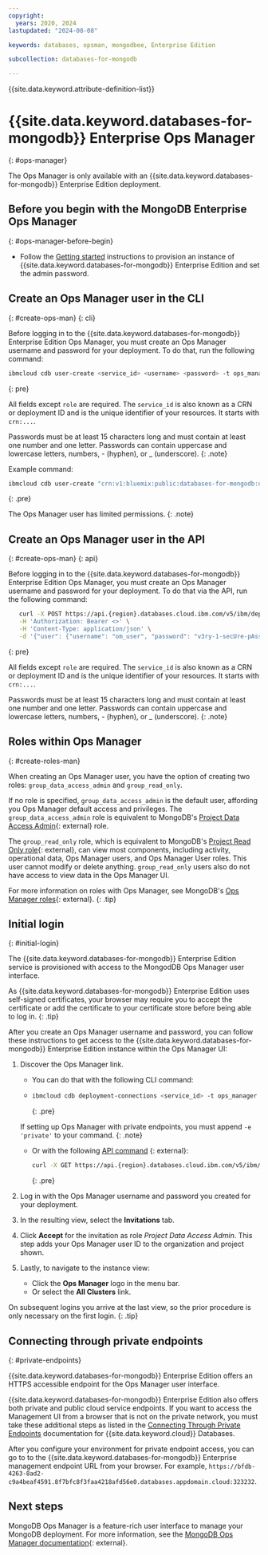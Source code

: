```yaml
---
copyright:
  years: 2020, 2024
lastupdated: "2024-08-08"

keywords: databases, opsman, mongodbee, Enterprise Edition

subcollection: databases-for-mongodb

---
```


{{site.data.keyword.attribute-definition-list}}

# {{site.data.keyword.databases-for-mongodb}} Enterprise Ops Manager
{: #ops-manager}

The Ops Manager is only available with an {{site.data.keyword.databases-for-mongodb}} Enterprise Edition deployment.

## Before you begin with the MongoDB Enterprise Ops Manager
{: #ops-manager-before-begin}

- Follow the [Getting started](/docs/databases-for-mongodb?topic=databases-for-mongodb-getting-started-new&interface=ui) instructions to provision an instance of {{site.data.keyword.databases-for-mongodb}} Enterprise Edition and set the admin password. 

## Create an Ops Manager user in the CLI
{: #create-ops-man}
{: cli}

Before logging in to the {{site.data.keyword.databases-for-mongodb}} Enterprise Edition Ops Manager, you must create an Ops Manager username and password for your deployment. To do that, run the following command: 

```sh
ibmcloud cdb user-create <service_id> <username> <password> -t ops_manager -r <role>
```
{: pre}

All fields except `role` are required. The `service_id` is also known as a CRN or deployment ID and is the unique identifier of your resources. It starts with `crn:...`.
   
Passwords must be at least 15 characters long and must contain at least one number and one letter. Passwords can contain uppercase and lowercase letters, numbers, - (hyphen), or _ (underscore).
{: .note}

Example command:

 ```sh
 ibmcloud cdb user-create "crn:v1:bluemix:public:databases-for-mongodb:us-south:a/40ddc34a953a8c02f10987b59085b60e:32bd88c9-1d96-4486-8012-1dgcd629e609::" newuser01 SuperSecure001! -t ops_manager -r group_read_only
 ```
 {: .pre}

The Ops Manager user has limited permissions.
{: .note}

## Create an Ops Manager user in the API
{: #create-ops-man}
{: api}

Before logging in to the {{site.data.keyword.databases-for-mongodb}} Enterprise Edition Ops Manager, you must create an Ops Manager username and password for your deployment. To do that via the API, run the following command: 

```sh
   curl -X POST https://api.{region}.databases.cloud.ibm.com/v5/ibm/deployments/{service_id}/users/ops_manager \
   -H 'Authorization: Bearer <>' \
   -H 'Content-Type: application/json' \
   -d '{"user": {"username": "om_user", "password": "v3ry-1-secUre-pAssword-2", "role":"group_data_access_admin"}}' 
```
{: pre}

All fields except `role` are required. The `service_id` is also known as a CRN or deployment ID and is the unique identifier of your resources. It starts with `crn:...`.
   
Passwords must be at least 15 characters long and must contain at least one number and one letter. Passwords can contain uppercase and lowercase letters, numbers, - (hyphen), or _ (underscore).
{: .note}

## Roles within Ops Manager
{: #create-roles-man}

When creating an Ops Manager user, you have the option of creating two roles: `group_data_access_admin` and `group_read_only`. 

If no role is specified, `group_data_access_admin` is the default user, affording you Ops Manager default access and privileges. The `group_data_access_admin` role is equivalent to MongoDB's [Project Data Access Admin](https://docs.opsmanager.mongodb.com/current/reference/user-roles/#Project-Data-Access-Admin){: external} role.

The `group_read_only` role, which is equivalent to MongoDB's [Project Read Only role](https://docs.opsmanager.mongodb.com/current/reference/user-roles/#Project-Read-Only){: external}, can view most components, including activity, operational data, Ops Manager users, and Ops Manager User roles. This user cannot modify or delete anything. `group_read_only` users also do not have access to view data in the Ops Manager UI.

For more information on roles with Ops Manager, see MongoDB's [Ops Manager roles](https://docs.opsmanager.mongodb.com/current/reference/user-roles/){: external}.
{: .tip}

## Initial login
{: #initial-login}

The {{site.data.keyword.databases-for-mongodb}} Enterprise Edition service is provisioned with access to the MongodDB Ops Manager user interface.

As {{site.data.keyword.databases-for-mongodb}} Enterprise Edition uses self-signed certificates, your browser may require you to accept the certificate or add the certificate to your certificate store before being able to log in.
{: .tip}

After you create an Ops Manager username and password, you can follow these instructions to get access to the {{site.data.keyword.databases-for-mongodb}} Enterprise Edition instance within the Ops Manager UI:

1. Discover the Ops Manager link.

    - You can do that with the following CLI command:
    - 
        ```sh
        ibmcloud cdb deployment-connections <service_id> -t ops_manager
        ```
        {: .pre}

    If setting up Ops Manager with private endpoints, you must append `-e 'private'` to your command.
    {: .note}

    - Or with the following [API command](https://cloud.ibm.com/apidocs/cloud-databases-api/cloud-databases-api-v5#getconnection) {: external}:

       ```sh
       curl -X GET https://api.{region}.databases.cloud.ibm.com/v5/ibm/deployments/{service_id}/users/ops_manager/{user_id}/connections/{endpoint_type} -H 'Authorization: Bearer <>' 

       ```
       {: .pre}

1. Log in with the Ops Manager username and password you created for your deployment.

1. In the resulting view, select the **Invitations** tab.
  
1. Click **Accept** for the invitation as role *Project Data Access Admin*. This step adds your Ops Manager user ID to the organization and project shown.
  
1. Lastly, to navigate to the instance view: 
   - Click the **Ops Manager** logo in the menu bar. 
   - Or select the **All Clusters** link.
    
On subsequent logins you arrive at the last view, so the prior procedure is only necessary on the first login.
{: .tip}

## Connecting through private endpoints
{: #private-endpoints}

{{site.data.keyword.databases-for-mongodb}} Enterprise Edition offers an HTTPS accessible endpoint for the Ops Manager user interface. 

{{site.data.keyword.databases-for-mongodb}} Enterprise Edition also offers both private and public cloud service endpoints. If you want to access the Management UI from a browser that is not on the private network, you must take these additional steps as listed in the [Connecting Through Private Endpoints](/docs/cloud-databases?topic=cloud-databases-service-endpoints#private-endpoints) documentation for {{site.data.keyword.cloud}} Databases.

After you configure your environment for private endpoint access, you can go to to the {{site.data.keyword.databases-for-mongodb}} Enterprise management endpoint URL from your browser. For example, `https://bfdb-4263-8ad2-c9a4beaf4591.8f7bfc8f3faa4218afd56e0.databases.appdomain.cloud:323232`.


## Next steps

MongoDB Ops Manager is a feature-rich user interface to manage your MongoDB deployment. For more information, see the [MongoDB Ops Manager documentation](https://www.mongodb.com/docs/ops-manager/current/){: external}.
